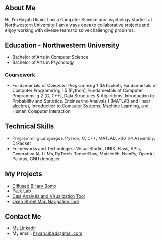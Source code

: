## About Me
Hi, I’m Hayah Ubaid. I am a Computer Science and psychology student at Northwestern University. 
I am always open to collaborative projects and enjoy working with diverse teams to solve challenging problems. 

## Education - Northwestern University
- Bachelor of Arts in Computer Science
- Bachelor of Arts in Psychology
### Coursework
- Fundamentals of Computer Programming 1 (DrRacket), Fundamentals of Computer Programming 1.5 (Python), Fundamentals of Computer Programming 2 (C, C++), Data Structures & Algorithms, Introduction to Probability and Statistics, Engineering Analysis 1 (MATLAB and linear algebra), Introduction to Computer Systems, Machine Learning, and Human Computer Interaction
## Technical Skills
- Programming Languages: Python, C, C++, MATLAB, x86-64 Assembly, DrRacket
- Frameworks and Technologies: Visual Studio, UNIX, Flask, APIs, Generative AI, LLMs, PyTorch, TensorFlow, Matplotlib, NumPy, OpenAI, Pandas, GNU debugger

## My Projects
- [Diffused Binary Bomb](https://github.com/hayahubaid03/Diffused-Binary-Bomb)
- [Pack Lab](https://github.com/hayahubaid03/PackLab)
- [Data Analysis and Visualization Tool](https://github.com/hayahubaid03/Data-Analysis-Visualization-Tool)
- [Open Street Map Navigation Tool](https://github.com/hayahubaid03/OpenStreetMap-Navigation-tool)


## Contact Me
- [My Linkedin](https://www.linkedin.com/in/hayah-ubaid/)
- My email: hayah.ubaid@gmail.com
<!---
hayahubaid03/hayahubaid03 is a ✨ special ✨ repository because its `README.md` (this file) appears on your GitHub profile.
You can click the Preview link to take a look at your changes.
--->
